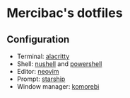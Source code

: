 # Mercibac's dotfiles

## Configuration

- Terminal: [alacritty](https://github.com/alacritty/alacritty)
- Shell: [nushell](https://github.com/nushell/nushell) and [powershell](https://github.com/PowerShell/PowerShell)
- Editor: [neovim](https://github.com/neovim/neovim)
- Prompt: [starship](https://github.com/starship/starship)
- Window manager: [komorebi](https://github.com/LGUG2Z/komorebi)
